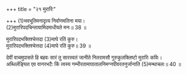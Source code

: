 +++
title = "२१ मुरारिः"

+++
(1)भवभूतिमनादृत्य निर्वाणमतिना मया।  
(2)मुरारिपदचिन्तायामिदमाधीयते मनः॥ 38 ॥  


[^1]: शिवैश्वर्यम्; [पक्षे] एतन्नामानं कविम्.


[^2]: विष्णुः; [पक्षे] कविविशेषः.
 
मुरारिपदभक्तिश्चेत्तदा (3)माघे रतिं कुरु।  
मुरारिपदभक्तिश्चेत्तदा (4)माघे रतिं कुरु॥ 39 ॥  


[^3]: माघकाव्ये.


[^4]: अघे पातके मा प्रीतिं कुर्वित्यर्थः.
 
देवीं वाचमुपासते हि बहवः सारं तु सारस्वतं जानीते नितरामसौ गुरुकुलक्लिष्टो मुरारिः कविः।  
अब्धिर्लङ्घित एव वानरभटैः किं त्वस्य गम्भीरतामापातालनिमग्नपीवरतनुर्जानाति (5)मन्थाचलः॥ 40 ॥  


[^5]: मन्दराद्रिः.
 